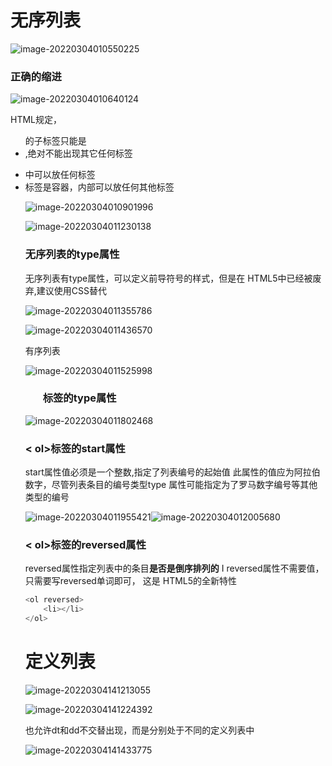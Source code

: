 # 无序列表

![image-20220304010550225](../assets/image-20220304010550225.png)



### 正确的缩进

![image-20220304010640124](../assets/image-20220304010640124.png)

HTML规定，<ul> 的子标签只能是<li>,绝对不能出现其它任何标签

<li>中可以放任何标签
<li>标签是容器，内部可以放任何其他标签

![image-20220304010901996](../assets/image-20220304010901996.png)

![image-20220304011230138](../assets/image-20220304011230138.png)





### 无序列表的type属性

无序列表有type属性，可以定义前导符号的样式，但是在
HTML5中已经被废弃,建议使用CSS替代

![image-20220304011355786](../assets/image-20220304011355786.png)

![image-20220304011436570](../assets/image-20220304011436570.png)



有序列表

![image-20220304011525998](../assets/image-20220304011525998.png)

### <ol>标签的type属性

![image-20220304011802468](../assets/image-20220304011802468.png)

### < ol>标签的start属性

start属性值必须是一个整数,指定了列表编号的起始值
此属性的值应为阿拉伯数字，尽管列表条目的编号类型type
属性可能指定为了罗马数字编号等其他类型的编号

![image-20220304011955421](../assets/image-20220304011955421.png)![image-20220304012005680](../assets/image-20220304012005680.png)

### < ol>标签的reversed属性

reversed属性指定列表中的条目**是否是倒序排列的**
I
reversed属性不需要值，只需要写reversed单词即可， 这是
HTML5的全新特性

```js
<ol reversed>
    <li></li>
</ol>
```

# 定义列表

![image-20220304141213055](../assets/image-20220304141213055.png)

![image-20220304141224392](../assets/image-20220304141224392.png)

也允许dt和dd不交替出现，而是分别处于不同的定义列表中



![image-20220304141433775](../assets/image-20220304141433775.png)


